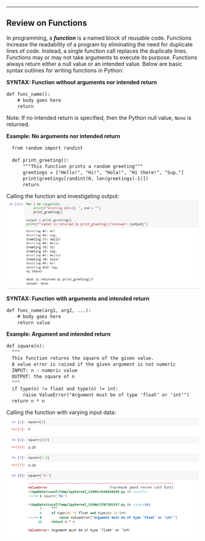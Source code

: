 -----------------------------------

## Review on Functions

In programming, a ***function*** is a named block of reusable code.  Functions increase the readability of a program by eliminating the need for duplicate lines of code.  Instead, a single function call replaces the duplicate lines.  Functions may or may not take arguments to execute its purpose.  Functions always return either a null value or an intended value.  Below are basic syntax outlines for writing functions in Python:

**SYNTAX: Function without arguments nor intended return**

    def func_name():
        # body goes here
        return 


Note: If no intended return is specified, then the Python null value, `None` is returned.

**Example: No arguments nor intended return**

      from random import randint
      
      def print_greeting():
          """This function prints a random greeting"""
          greetings = ["Hello!", "Hi!", "Hola!", "Hi there!", "Sup."]
          print(greetings[randint(0, len(greetings)-1)])
          return

Calling the function and investigating output:
![](functions_unintended_output.PNG)


**SYNTAX: Function with arguments and intended return**

    def func_name(arg1, arg2, ...):
        # body goes here
        return value   


**Example: Argument and intended return**
  
    def square(n):
      """
      This function returns the square of the given value.
      A value error is raised if the given argument is not numeric
      INPUT: n - numeric value
      OUTPUT: the square of n
      """
      if type(n) != float and type(n) != int:
          raise ValueError("Argument must be of type 'float' or 'int'")
      return n * n

Calling the function with varying input data:
![](functions_intended_output.PNG)

    
    




      
